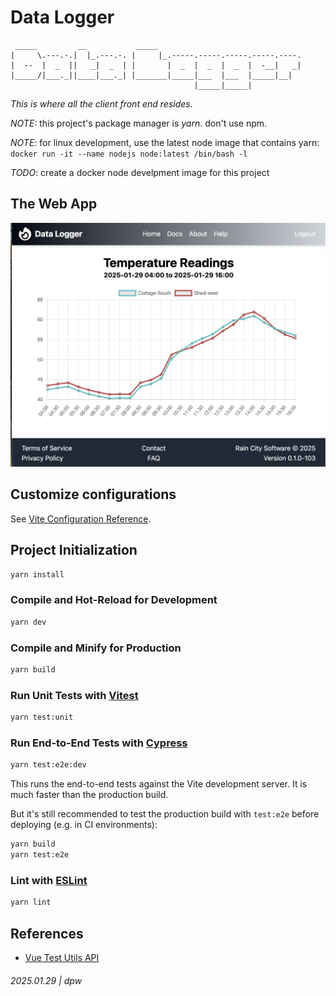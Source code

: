 # Data Logger

```ascii
 _____         __           _____                                
|     \.---.-.|  |_.---.-. |     |_.-----.-----.-----.-----.----.
|  --  |  _  ||   _|  _  | |       |  _  |  _  |  _  |  -__|   _|
|_____/|___._||____|___._| |_______|_____|___  |___  |_____|__|  
                                         |_____|_____|           
```

_This is where all the client front end resides._


*NOTE:* this project's package manager is *yarn*.  don't use npm.

*NOTE*: for linux development, use the latest node image that contains yarn: `docker run -it --name nodejs node:latest /bin/bash -l`

*TODO*: create a docker node develpment image for this project


## The Web App

![Home Page](./docs/datalogger-home.png)

## Customize configurations

See [Vite Configuration Reference](https://vite.dev/config/).

## Project Initialization

```sh
yarn install
```

### Compile and Hot-Reload for Development

```sh
yarn dev
```

### Compile and Minify for Production

```sh
yarn build
```

### Run Unit Tests with [Vitest](https://vitest.dev/)

```sh
yarn test:unit
```

### Run End-to-End Tests with [Cypress](https://www.cypress.io/)

```sh
yarn test:e2e:dev
```

This runs the end-to-end tests against the Vite development server.
It is much faster than the production build.

But it's still recommended to test the production build with `test:e2e` before deploying (e.g. in CI environments):

```sh
yarn build
yarn test:e2e
```

### Lint with [ESLint](https://eslint.org/)

```sh
yarn lint
```

## References

* [Vue Test Utils API](https://test-utils.vuejs.org/api/)

###### 2025.01.29 | dpw
